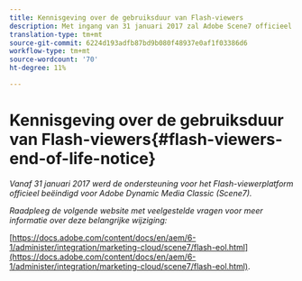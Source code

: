 ```yaml
---
title: Kennisgeving over de gebruiksduur van Flash-viewers
description: Met ingang van 31 januari 2017 zal Adobe Scene7 officieel ondersteuning voor het einde van de levensduur van het Flash-viewerplatform bieden.
translation-type: tm+mt
source-git-commit: 6224d193adfb87bd9b080f48937e0af1f03386d6
workflow-type: tm+mt
source-wordcount: '70'
ht-degree: 11%

---
```



# Kennisgeving over de gebruiksduur van Flash-viewers{#flash-viewers-end-of-life-notice}

*Vanaf 31 januari 2017 werd de ondersteuning voor het Flash-viewerplatform officieel beëindigd voor Adobe Dynamic Media Classic (Scene7).*

*Raadpleeg de volgende website met veelgestelde vragen voor meer informatie over deze belangrijke wijziging:*

[https://docs.adobe.com/content/docs/en/aem/6-1/administer/integration/marketing-cloud/scene7/flash-eol.html](https://docs.adobe.com/content/docs/en/aem/6-1/administer/integration/marketing-cloud/scene7/flash-eol.html).
